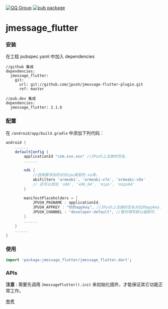 [![QQ Group](https://img.shields.io/badge/QQ%20Group-862401307-red.svg)]()
[![pub package](https://img.shields.io/pub/v/jmessage_flutter.svg)](https://pub.flutter-io.cn/packages/jmessage_flutter)

# jmessage_flutter

### 安装

在工程 pubspec.yaml 中加入 dependencies

```
//github 集成  
dependencies:
  jmessage_flutter:
    git:
      url: git://github.com/jpush/jmessage-flutter-plugin.git
      ref: master

//pub.dev 集成
dependencies:
  jmessage_flutter: 2.1.6
```


### 配置

在 `/android/app/build.gradle` 中添加下列代码：

```gradle
android {
    ......
    defaultConfig {
        applicationId "com.xxx.xxx" //JPush上注册的包名.
        ......

        ndk {
            //选择要添加的对应cpu类型的.so库。
            abiFilters 'armeabi', 'armeabi-v7a', 'armeabi-v8a'
            // 还可以添加 'x86', 'x86_64', 'mips', 'mips64'
        }

        manifestPlaceholders = [
            JPUSH_PKGNAME : applicationId,
            JPUSH_APPKEY : "你的appkey", //JPush上注册的包名对应的appkey.
            JPUSH_CHANNEL : "developer-default", //暂时填写默认值即可.
        ]
        ......
    }
    ......
}
```



### 使用

```dart
import 'package:jmessage_flutter/jmessage_flutter.dart';
```



### APIs

**注意** : 需要先调用 `JmessageFlutter().init` 来初始化插件，才能保证其它功能正常工作。

[参考](/documents/APIs.md)

